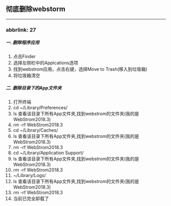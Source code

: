## 彻底删除webstorm

---

### abbrlink: 27

##### 一. 删除程序应用

1. 点击Finder
2. 选择左侧栏中的Applcations选项
3. 找到webstrom应用，点击右键，选择Move to Trash(移入到垃圾箱)
4. 将垃圾箱清空

##### 二. 删除目录下的App文件夹

1. 打开终端
2. cd ~/Library/Preferences/
3. ls 查看该目录下所有App文件夹,找到webstrom的文件夹(我的是WebStrom2018.3)
4. rm -rf WebStrom2018.3
5. cd ~/Library/Caches/
6. ls 查看该目录下所有App文件夹,找到webstrom的文件夹(我的是WebStrom2018.3)
7. rm -rf WebStrom2018.3
8. cd ~/Library/Application Support/
9. ls 查看该目录下所有App文件夹,找到webstrom的文件夹(我的是WebStrom2018.3)
10. rm -rf WebStrom2018.3
11. ~/Library/Logs/
12. ls 查看该目录下所有App文件夹,找到webstrom的文件夹(我的是WebStrom2018.3)
13. rm -rf WebStrom2018.3
14. 当前已完全卸载了

